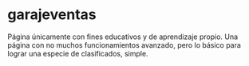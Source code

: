 # garajeventas
Página únicamente con fines educativos y de aprendizaje propio.
Una página con no muchos funcionamientos avanzado, pero lo básico para lograr una especie de clasificados, simple.
